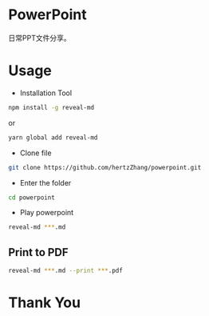 # PowerPoint

日常PPT文件分享。

# Usage

- Installation Tool
```bash
npm install -g reveal-md
```
or
```bash
yarn global add reveal-md
```

- Clone file
```bash
git clone https://github.com/hertzZhang/powerpoint.git
```

- Enter the folder
```bash
cd powerpoint
```

- Play powerpoint
```bash
reveal-md ***.md
```

## Print to PDF
```bash
reveal-md ***.md --print ***.pdf
```

# Thank You
